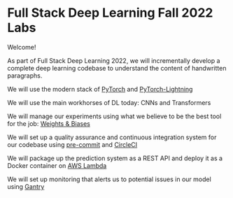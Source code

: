 # Full Stack Deep Learning Fall 2022 Labs

Welcome!

As part of Full Stack Deep Learning 2022, we will incrementally develop a complete deep learning codebase to understand the content of handwritten paragraphs.

We will use the modern stack of [PyTorch](https://pytorch.org/) and [PyTorch-Lightning](https://www.pytorchlightning.ai/)

We will use the main workhorses of DL today: CNNs and Transformers

We will manage our experiments using what we believe to be the best tool for the job: [Weights & Biases](https://wandb.ai/)

We will set up a quality assurance and continuous integration system for our codebase using [pre-commit](https://pre-commit.com/) and [CircleCI](https://circleci.com/)

We will package up the prediction system as a REST API and deploy it as a Docker container on [AWS Lambda](https://aws.amazon.com/lambda/)

We will set up monitoring that alerts us to potential issues in our model using [Gantry](https://gantry.io/)
